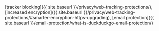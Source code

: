 [tracker blocking]({{ site.baseurl }}/privacy/web-tracking-protections/), [increased encryption]({{ site.baseurl }}/privacy/web-tracking-protections/#smarter-encryption-https-upgrading), [email protection]({{ site.baseurl }}/email-protection/what-is-duckduckgo-email-protection/)